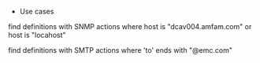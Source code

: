 - Use cases

find definitions with SNMP actions where host is "dcav004.amfam.com" or host is "locahost"

find definitions with SMTP actions where 'to' ends with "@emc.com"